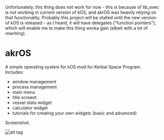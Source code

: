 Unfortunately, this thing does not work for now - this is because of lib_exec is not working in current version of kOS, and akrOS was heavily relying on that functionality. Probably this project will be stalled until the new version of kOS is released - as I heard, it will have delegates ("function pointers"), which will enable me to make this thing worka gain (albeit with a lot of rewriting).

# akrOS

A simple operating system for kOS mod for Kerbal Space Program.
Includes:

* window management
* process management
* main menu
* title screent
* vessel stats widget
* calculator widget
* tutorials for creating your own widgets (basic and advanced)

Screenshot:

![alt tag](http://i.imgur.com/oL8JefZ.png)
